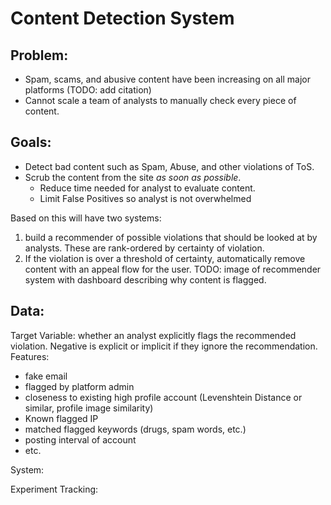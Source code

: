 # Content Detection System

## Problem:
* Spam, scams, and abusive content have been increasing on all major platforms (TODO: add citation)
* Cannot scale a team of analysts to manually check every piece of content.

## Goals: 
* Detect bad content such as Spam, Abuse, and other violations of ToS. 
* Scrub the content from the site _as soon as possible_.
  * Reduce time needed for analyst to evaluate content.
  * Limit False Positives so analyst is not overwhelmed 

Based on this will have two systems:
1. build a recommender of possible violations that should be looked at by analysts. These are rank-ordered by certainty of violation.
2. If the violation is over a threshold of certainty, automatically remove content with an appeal flow for the user.
TODO: image of recommender system with dashboard describing why content is flagged.

## Data:
Target Variable: whether an analyst explicitly flags the recommended violation. Negative is explicit or implicit if they ignore the recommendation.
Features:
* fake email
* flagged by platform admin
* closeness to existing high profile account (Levenshtein Distance or similar, profile image similarity)
* Known flagged IP
* matched flagged keywords (drugs, spam words, etc.)
* posting interval of account
* etc.

System:


Experiment Tracking:




